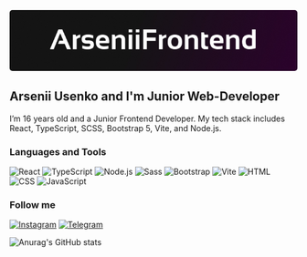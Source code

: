 <p align="center">
  <a href="https://t.me/frontendwebapps">
    <img src="https://raw.githubusercontent.com/ArseniiFrontend/ArseniiFrontend/main/assets/logo.jpg" alt="Header" style="border-radius: 5px">
  </a>
</p>






## Arsenii Usenko and I'm Junior Web-Developer

I’m 16 years old and a Junior Frontend Developer. My tech stack includes React, TypeScript, SCSS, Bootstrap 5, Vite, and Node.js.

### Languages and Tools
![React](https://img.shields.io/badge/-React-090909?style=for-the-badge&logo=react&logoColor=61DAFB)
![TypeScript](https://img.shields.io/badge/-TypeScript-090909?style=for-the-badge&logo=typescript&logoColor=007ACC)
![Node.js](https://img.shields.io/badge/-Node.js-090909?style=for-the-badge&logo=node.js&logoColor=8CC84B )
![Sass](https://img.shields.io/badge/-Sass-090909?style=for-the-badge&logo=sass&logoColor=CC6699  )
![Bootstrap](https://img.shields.io/badge/-Bootstrap-090909?style=for-the-badge&logo=bootstrap&logoColor=B497D6  )
![Vite](https://img.shields.io/badge/-Vite-090909?style=for-the-badge&logo=vite&logoColor=ff8be4 )
![HTML](https://img.shields.io/badge/-HTML-090909?style=for-the-badge&logo=html5&logoColor=E34F26 )
![CSS](https://img.shields.io/badge/-CSS-090909?style=for-the-badge&logo=css3&logoColor=1572B6 )
![JavaScript](https://img.shields.io/badge/-JavaScript-090909?style=for-the-badge&logo=javascript&logoColor=F7DF1E  )

### Follow me
[![Instagram](https://img.shields.io/badge/-Instagram-090909?style=for-the-badge&logo=instagram&logoColor=AF0089)](https://www.instagram.com/arseniiusenko_/)
[![Telegram](https://img.shields.io/badge/-Telegram-090909?style=for-the-badge&logo=telegram&logoColor=00AAFF)](https://t.me/frontendwebapps)

![Anurag's GitHub stats](https://github-readme-stats.vercel.app/api?username=arseniifrontend&hide=contribs,prs&show_icons=true&theme=midnight-purple)



